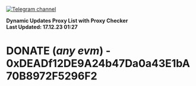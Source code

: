 [![Telegram channel](https://img.shields.io/endpoint?url=https://runkit.io/damiankrawczyk/telegram-badge/branches/master?url=https://t.me/n4z4v0d)](https://t.me/n4z4v0d) 

**Dynamic Updates Proxy List with Proxy Checker**  
**Last Updated: 17.12.23 01:27**

# DONATE (_any evm_) - 0xDEADf12DE9A24b47Da0a43E1bA70B8972F5296F2
